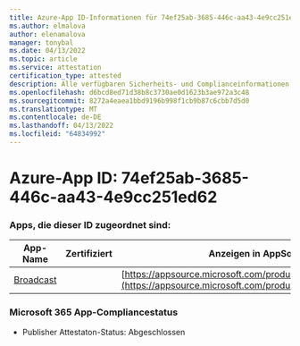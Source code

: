 ```yaml
---
title: Azure-App ID-Informationen für 74ef25ab-3685-446c-aa43-4e9cc251ed62
ms.author: elmalova
author: elenamalova
manager: tonybal
ms.date: 04/13/2022
ms.topic: article
ms.service: attestation
certification_type: attested
description: Alle verfügbaren Sicherheits- und Complianceinformationen für 74ef25ab-3685-446c-aa43-4e9cc251ed62.
ms.openlocfilehash: d6bcd8ed71d38b8c3730ae0d1623b3ae972a3c48
ms.sourcegitcommit: 8272a4eaea1bbd9196b998f1cb9b87c6cbb7d5d0
ms.translationtype: MT
ms.contentlocale: de-DE
ms.lasthandoff: 04/13/2022
ms.locfileid: "64834992"
---
```

# <a name="azure-app-id-74ef25ab-3685-446c-aa43-4e9cc251ed62"></a>Azure-App ID: 74ef25ab-3685-446c-aa43-4e9cc251ed62


### <a name="apps-associated-with-this-id"></a>Apps, die dieser ID zugeordnet sind:
| **App-Name** | **Zertifiziert** | **Anzeigen in AppSource** |
|--------------|---------------|-----------------------|
| [Broadcast](../forward/WA200002697.md) |  | [https://appsource.microsoft.com/product/office/WA200002697](https://appsource.microsoft.com/product/office/WA200002697) |

### <a name="microsoft-365-app-compliance-status"></a>Microsoft 365 App-Compliancestatus
- Publisher Attestaton-Status: Abgeschlossen

